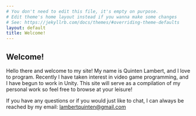 ```yaml
---
# You don't need to edit this file, it's empty on purpose.
# Edit theme's home layout instead if you wanna make some changes
# See: https://jekyllrb.com/docs/themes/#overriding-theme-defaults
layout: default
title: Welcome!
---
```


## [](#header-2)Welcome!

 Hello there and welcome to my site! My name is Quinten Lambert, and I love to program. Recently I have
 taken interest in video game programming, and I have begun to work in Unity. This site will serve as a 
 compilation of my personal work so feel free to browse at your leisure! 
 
 If you have any questions or if you would just like to chat, I can always be reached by my email: lambertquinten@gmail.com
